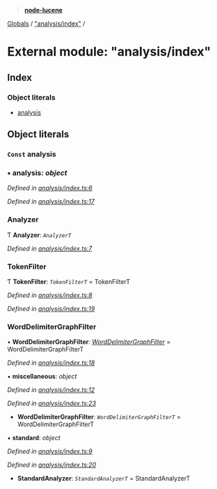 > **[node-lucene](../README.md)**

[Globals](../README.md) / ["analysis/index"](_analysis_index_.md) /

# External module: "analysis/index"

## Index

### Object literals

* [analysis](_analysis_index_.md#const-analysis)

## Object literals

### `Const` analysis

### ▪ **analysis**: *object*

*Defined in [analysis/index.ts:6](https://github.com/cancerberoSgx/node-lucene/blob/7855316/node-lucene/src/analysis/index.ts#L6)*

*Defined in [analysis/index.ts:17](https://github.com/cancerberoSgx/node-lucene/blob/7855316/node-lucene/src/analysis/index.ts#L17)*

###  Analyzer

Ƭ **Analyzer**: *`AnalyzerT`*

*Defined in [analysis/index.ts:7](https://github.com/cancerberoSgx/node-lucene/blob/7855316/node-lucene/src/analysis/index.ts#L7)*

###  TokenFilter

Ƭ **TokenFilter**: *`TokenFilterT`* =  TokenFilterT

*Defined in [analysis/index.ts:8](https://github.com/cancerberoSgx/node-lucene/blob/7855316/node-lucene/src/analysis/index.ts#L8)*

*Defined in [analysis/index.ts:19](https://github.com/cancerberoSgx/node-lucene/blob/7855316/node-lucene/src/analysis/index.ts#L19)*

###  WordDelimiterGraphFilter

• **WordDelimiterGraphFilter**: *[WordDelimiterGraphFilter](../classes/_analysis_miscellaneous_worddelimitergraphfilter_.worddelimitergraphfilter.md)* =  WordDelimiterGraphFilterT

*Defined in [analysis/index.ts:18](https://github.com/cancerberoSgx/node-lucene/blob/7855316/node-lucene/src/analysis/index.ts#L18)*

▪ **miscellaneous**: *object*

*Defined in [analysis/index.ts:12](https://github.com/cancerberoSgx/node-lucene/blob/7855316/node-lucene/src/analysis/index.ts#L12)*

*Defined in [analysis/index.ts:23](https://github.com/cancerberoSgx/node-lucene/blob/7855316/node-lucene/src/analysis/index.ts#L23)*

* **WordDelimiterGraphFilter**: *`WordDelimiterGraphFilterT`* =  WordDelimiterGraphFilterT

▪ **standard**: *object*

*Defined in [analysis/index.ts:9](https://github.com/cancerberoSgx/node-lucene/blob/7855316/node-lucene/src/analysis/index.ts#L9)*

*Defined in [analysis/index.ts:20](https://github.com/cancerberoSgx/node-lucene/blob/7855316/node-lucene/src/analysis/index.ts#L20)*

* **StandardAnalyzer**: *`StandardAnalyzerT`* =  StandardAnalyzerT